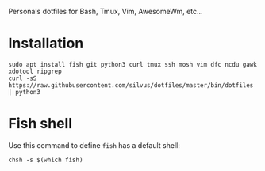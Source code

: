 Personals dotfiles for Bash, Tmux, Vim, AwesomeWm, etc...

# Installation

```shell
sudo apt install fish git python3 curl tmux ssh mosh vim dfc ncdu gawk xdotool ripgrep
curl -sS https://raw.githubusercontent.com/silvus/dotfiles/master/bin/dotfiles | python3
```

# Fish shell

Use this command to define `fish` has a default shell:
```shell
chsh -s $(which fish)
```
